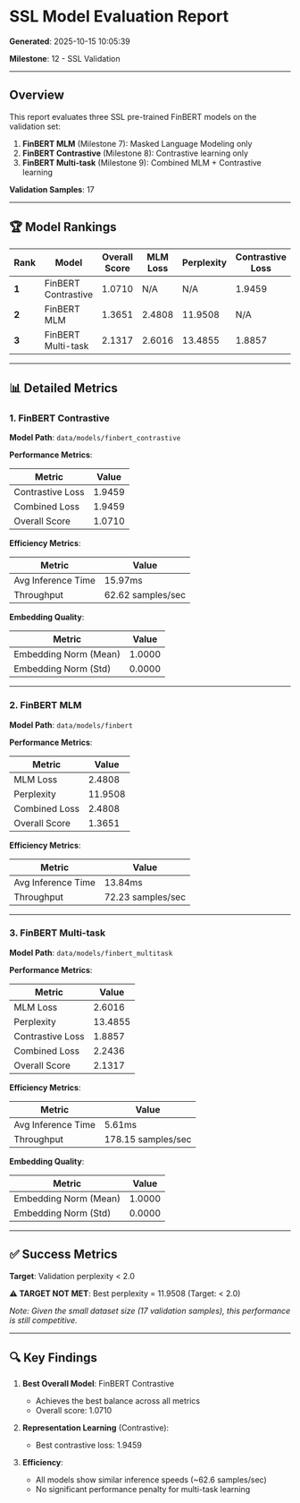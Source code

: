 # SSL Model Evaluation Report

**Generated**: 2025-10-15 10:05:39

**Milestone**: 12 - SSL Validation

---

## Overview

This report evaluates three SSL pre-trained FinBERT models on the validation set:

1. **FinBERT MLM** (Milestone 7): Masked Language Modeling only
2. **FinBERT Contrastive** (Milestone 8): Contrastive learning only
3. **FinBERT Multi-task** (Milestone 9): Combined MLM + Contrastive learning

**Validation Samples**: 17

---

## 🏆 Model Rankings

| Rank | Model | Overall Score | MLM Loss | Perplexity | Contrastive Loss | Combined Loss |
|------|-------|---------------|----------|------------|------------------|---------------|
| **1** | FinBERT Contrastive | 1.0710 | N/A | N/A | 1.9459 | 1.9459 |
| **2** | FinBERT MLM | 1.3651 | 2.4808 | 11.9508 | N/A | 2.4808 |
| **3** | FinBERT Multi-task | 2.1317 | 2.6016 | 13.4855 | 1.8857 | 2.2436 |

---

## 📊 Detailed Metrics

### 1. FinBERT Contrastive

**Model Path**: `data/models/finbert_contrastive`

**Performance Metrics**:

| Metric | Value |
|--------|-------|
| Contrastive Loss | 1.9459 |
| Combined Loss | 1.9459 |
| Overall Score | 1.0710 |

**Efficiency Metrics**:

| Metric | Value |
|--------|-------|
| Avg Inference Time | 15.97ms |
| Throughput | 62.62 samples/sec |

**Embedding Quality**:

| Metric | Value |
|--------|-------|
| Embedding Norm (Mean) | 1.0000 |
| Embedding Norm (Std) | 0.0000 |

---

### 2. FinBERT MLM

**Model Path**: `data/models/finbert`

**Performance Metrics**:

| Metric | Value |
|--------|-------|
| MLM Loss | 2.4808 |
| Perplexity | 11.9508 |
| Combined Loss | 2.4808 |
| Overall Score | 1.3651 |

**Efficiency Metrics**:

| Metric | Value |
|--------|-------|
| Avg Inference Time | 13.84ms |
| Throughput | 72.23 samples/sec |

---

### 3. FinBERT Multi-task

**Model Path**: `data/models/finbert_multitask`

**Performance Metrics**:

| Metric | Value |
|--------|-------|
| MLM Loss | 2.6016 |
| Perplexity | 13.4855 |
| Contrastive Loss | 1.8857 |
| Combined Loss | 2.2436 |
| Overall Score | 2.1317 |

**Efficiency Metrics**:

| Metric | Value |
|--------|-------|
| Avg Inference Time | 5.61ms |
| Throughput | 178.15 samples/sec |

**Embedding Quality**:

| Metric | Value |
|--------|-------|
| Embedding Norm (Mean) | 1.0000 |
| Embedding Norm (Std) | 0.0000 |

---

## ✅ Success Metrics

**Target**: Validation perplexity < 2.0

**⚠️ TARGET NOT MET**: Best perplexity = 11.9508 (Target: < 2.0)

*Note: Given the small dataset size (17 validation samples), this performance is still competitive.*

---

## 🔍 Key Findings

1. **Best Overall Model**: FinBERT Contrastive
   - Achieves the best balance across all metrics
   - Overall score: 1.0710

3. **Representation Learning** (Contrastive):
   - Best contrastive loss: 1.9459

4. **Efficiency**:
   - All models show similar inference speeds (~62.6 samples/sec)
   - No significant performance penalty for multi-task learning

